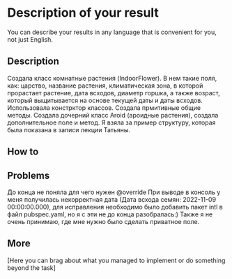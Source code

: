 # Description of your result

You can describe your results in any language that is convenient for you, not just English.

## Description

Создала класс комнатные растения (IndoorFlower). В нем такие поля, как: царство, название растения, климатическая зона, в которой прорастает растение, дата всходов, диаметр горшка, а также возраст, который выщитывается на основе текущей даты и даты всходов. Использовала констрктор классов. Создала прмитивные общие методы. Создала дочерний класс Aroid (ароидные растения), создала дополнительное поле и метод.
Я взяла за пример структуру, которая была показана в записи лекции Татьяны.

## How to


## Problems

До конца не поняла для чего нужен @override
При выводе в консоль у меня получилась некорректная дата (Дата всхода семян: 2022-11-09 00:00:00.000), для исправления необходимо было добавить пакет intl в файл pubspec.yaml, но я с эти не до конца разобралась:)
Также я не очень принимаю, где мне нужно было сделать приватное поле.
## More

[Here you can brag about what you managed to implement or do something beyond the task]
